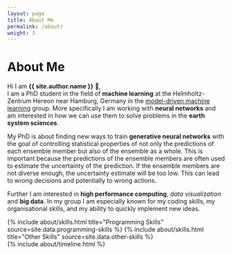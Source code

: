 ```yaml
---
layout: page
title: About Me
permalink: /about/
weight: 3
---
```


# **About Me**

Hi I am **{{ site.author.name }}** :wave:,<br>
I am a PhD student in the field of **machine learning** at the Helmholtz-Zentrum Hereon near Hamburg, Germany in the 
[model-driven machine learning](http://m-dml.org/) group. More specifically I am working with **neural networks** and 
am interested in how we can use them to solve problems in the **earth system sciences**. 

My PhD is about finding new ways to train **generative neural networks** with the goal of controlling statistical properties
of not only the predictions of each ensemble member but also of the ensemble as a whole. This is important because
the predictions of the ensemble members are often used to estimate the uncertainty of the prediction. If the ensemble
members are not diverse enough, the uncertainty estimate will be too low. This can lead to wrong decisions and
potentially to wrong actions.

Further I am interested in **high performance computing**, *data visualization* and **big data**. In my group I am 
especially known for my coding skills, my organisational skills, and my ability to quickly implement new ideas. 


<div class="row">
{% include about/skills.html title="Programming Skills" source=site.data.programming-skills %}
{% include about/skills.html title="Other Skills" source=site.data.other-skills %}
</div>

<div class="row">
{% include about/timeline.html %}
</div>
